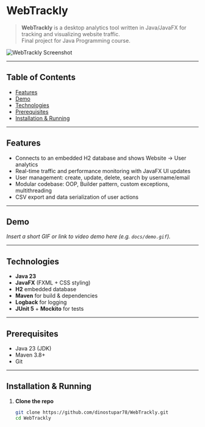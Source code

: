 # WebTrackly

> **WebTrackly** is a desktop analytics tool written in Java/JavaFX for tracking and visualizing website traffic.  
> Final project for Java Programming course.

![WebTrackly Screenshot](https://github.com/user-attachments/assets/744f53cc-346b-4fb1-ae23-393fa8c1bb61)

---

## Table of Contents

- [Features](#features)  
- [Demo](#demo)  
- [Technologies](#technologies)  
- [Prerequisites](#prerequisites)  
- [Installation & Running](#installation--running)  

---

## Features

- Connects to an embedded H2 database and shows Website → User analytics  
- Real-time traffic and performance monitoring with JavaFX UI updates  
- User management: create, update, delete, search by username/email  
- Modular codebase: OOP, Builder pattern, custom exceptions, multithreading  
- CSV export and data serialization of user actions  

---

## Demo

_Insert a short GIF or link to video demo here (e.g. `docs/demo.gif`)._

---

## Technologies

- **Java 23**  
- **JavaFX** (FXML + CSS styling)  
- **H2** embedded database  
- **Maven** for build & dependencies  
- **Logback** for logging  
- **JUnit 5** + **Mockito** for tests  

---

## Prerequisites

- Java 23 (JDK)  
- Maven 3.8+  
- Git  

---

## Installation & Running

1. **Clone the repo**  
   ```bash
   git clone https://github.com/dinostupar78/WebTrackly.git
   cd WebTrackly
